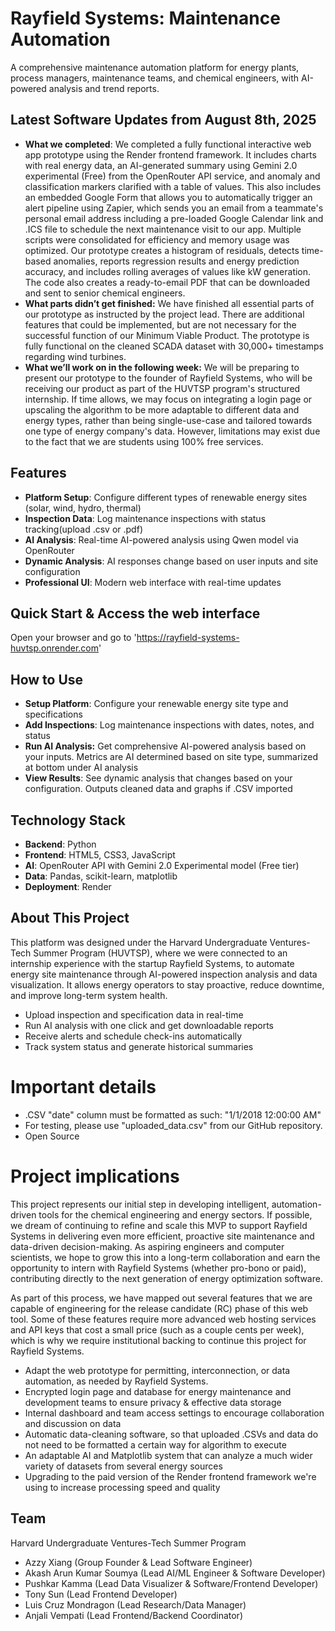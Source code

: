 # Rayfield Systems: Maintenance Automation
A comprehensive maintenance automation platform for energy plants, process managers, maintenance teams, and chemical engineers, with AI-powered analysis and trend reports.

## Latest Software Updates from August 8th, 2025

- **What we completed**: We completed a fully functional interactive web app prototype using the Render frontend framework. It includes charts with real energy data, an AI-generated summary using Gemini 2.0 experimental (Free) from the OpenRouter API service, and anomaly and classification markers clarified with a table of values. This also includes an embedded Google Form that allows you to automatically trigger an alert pipeline using Zapier, which sends you an email from a teammate's personal email address including a pre-loaded Google Calendar link and .ICS file to schedule the next maintenance visit to our app. Multiple scripts were consolidated for efficiency and memory usage was optimized. Our prototype creates a histogram of residuals, detects time-based anomalies, reports regression results and energy prediction accuracy, and includes rolling averages of values like kW generation. The code also creates a ready-to-email PDF that can be downloaded and sent to senior chemical engineers.
- **What parts didn’t get finished:** We have finished all essential parts of our prototype as instructed by the project lead. There are additional features that could be implemented, but are not necessary for the successful function of our Minimum Viable Product. The prototype is fully functional on the cleaned SCADA dataset with 30,000+ timestamps regarding wind turbines. 
- **What we’ll work on in the following week:** We will be preparing to present our prototype to the founder of Rayfield Systems, who will be receiving our product as part of the HUVTSP program's structured internship. If time allows, we may focus on integrating a login page or upscaling the algorithm to be more adaptable to different data and energy types, rather than being single-use-case and tailored towards one type of energy company's data. However, limitations may exist due to the fact that we are students using 100% free services. 

## Features
- **Platform Setup**: Configure different types of renewable energy sites (solar, wind, hydro, thermal)
- **Inspection Data**: Log maintenance inspections with status tracking(upload .csv or .pdf)
- **AI Analysis**: Real-time AI-powered analysis using Qwen model via OpenRouter
- **Dynamic Analysis**: AI responses change based on user inputs and site configuration
- **Professional UI**: Modern web interface with real-time updates

## Quick Start & Access the web interface
Open your browser and go to 'https://rayfield-systems-huvtsp.onrender.com'

## How to Use
- **Setup Platform**: Configure your renewable energy site type and specifications
- **Add Inspections**: Log maintenance inspections with dates, notes, and status
- **Run AI Analysis:** Get comprehensive AI-powered analysis based on your inputs. Metrics are AI determined based on site type, summarized at bottom under AI analysis
- **View Results**: See dynamic analysis that changes based on your configuration. Outputs cleaned data and graphs if .CSV imported

## Technology Stack
- **Backend**: Python
- **Frontend**: HTML5, CSS3, JavaScript
- **AI**: OpenRouter API with Gemini 2.0 Experimental model (Free tier)
- **Data**: Pandas, scikit-learn, matplotlib
- **Deployment**: Render

## About This Project
This platform was designed under the Harvard Undergraduate Ventures-Tech Summer Program (HUVTSP), where we were connected to an internship experience with the startup Rayfield Systems, to automate energy site maintenance through AI-powered inspection analysis and data visualization. It allows energy operators to stay proactive, reduce downtime, and improve long-term system health.

- Upload inspection and specification data in real-time
- Run AI analysis with one click and get downloadable reports
- Receive alerts and schedule check-ins automatically
- Track system status and generate historical summaries

# Important details

- .CSV "date" column must be formatted as such: "1/1/2018 12:00:00 AM"
- For testing, please use "uploaded_data.csv" from our GitHub repository.
- Open Source

# Project implications

This project represents our initial step in developing intelligent, automation-driven tools for the chemical engineering and energy sectors. If possible, we dream of continuing to refine and scale this MVP to support Rayfield Systems in delivering even more efficient, proactive site maintenance and data-driven decision-making. As aspiring engineers and computer scientists, we hope to grow this into a long-term collaboration and earn the opportunity to intern with Rayfield Systems (whether pro-bono or paid), contributing directly to the next generation of energy optimization software.

As part of this process, we have mapped out several features that we are capable of engineering for the release candidate (RC) phase of this web tool. Some of these features require more advanced web hosting services and API keys that cost a small price (such as a couple cents per week), which is why we require institutional backing to continue this project for Rayfield Systems.

- Adapt the web prototype for permitting, interconnection, or data automation, as needed by Rayfield Systems.
- Encrypted login page and database for energy maintenance and development teams to ensure privacy & effective data storage
- Internal dashboard and team access settings to encourage collaboration and discussion on data
- Automatic data-cleaning software, so that uploaded .CSVs and data do not need to be formatted a certain way for algorithm to execute
- An adaptable AI and Matplotlib system that can analyze a much wider variety of datasets from several energy sources
- Upgrading to the paid version of the Render frontend framework we're using to increase processing speed and quality

## Team

Harvard Undergraduate Ventures-Tech Summer Program

- Azzy Xiang (Group Founder & Lead Software Engineer)
- Akash Arun Kumar Soumya (Lead AI/ML Engineer & Software Developer)
- Pushkar Kamma (Lead Data Visualizer & Software/Frontend Developer)
- Tony Sun (Lead Frontend Developer)
- Luis Cruz Mondragon (Lead Research/Data Manager)
- Anjali Vempati (Lead Frontend/Backend Coordinator)
